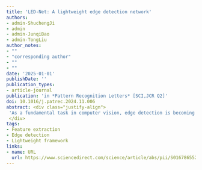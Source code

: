 ```yaml
---
title: 'LED-Net: A lightweight edge detection network'
authors:
- admin-ShuchengJi
- admin
- admin-JunqiBao
- admin-TongLiu
author_notes:
- ""
- "corresponding author"
- ""
- ""
date: '2025-01-01'
publishDate: ''
publication_types:
- article-journal
publication: 'in *Pattern Recognition Letters* [SCI,JCR Q2]'
doi: 10.1016/j.patrec.2024.11.006
abstract: <div class="justify-align">
 'As a fundamental task in computer vision, edge detection is becoming increasingly vital in many fields. Recently, large-parameter pre-training models have been used in edge detection tasks. However, significant computational resources are required. This paper presents a Lightweight Edge Detection Network (LED-Net) with only 50K parameters. It mainly consists of three blocks: Coordinate Depthwise Separable Convolution Block (CDSCB), Sample Depthwise Separable Convolution Block (SDSCB), and Feature Fusion Block (FFB). The CDSCB extracts multi-scale features with positional information, thus reducing the time complexity while guaranteeing the performance. Furthermore, SDSCB is adopted to rescale the multi-scale features to a unified resolution efficiently. To obtain refined edge lines, the FFB is adopted to aggregate the features. In addition, a unified loss function is proposed to achieve a thinner edge prediction. By training on the BIPED dataset and evaluating on the UDED dataset, results show that the proposed LED-Net achieves superior performance in both ODS (0.839), OIS (0.855), and AP (0.830).'
 </div>
tags:
- Feature extraction
- Edge detection
- Lightweight framework
links:
- name: URL
  url: https://www.sciencedirect.com/science/article/abs/pii/S016786552400312X
---
```

